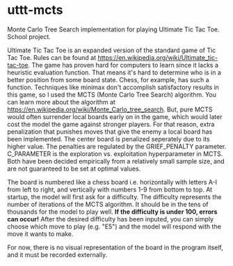# uttt-mcts
Monte Carlo Tree Search implementation for playing Ultimate Tic Tac Toe. School project.

Ultimate Tic Tac Toe is an expanded version of the standard game of Tic Tac Toe. Rules can be found at https://en.wikipedia.org/wiki/Ultimate_tic-tac-toe. The game has proven hard for computers to learn since it lacks a heuristic evaluation function. That means it's hard to determine who is in a better position from some board state. Chess, for example, has such a function. Techniques like minimax don't accomplish satisfactory results in this game, so I used the MCTS (Monte Carlo Tree Search) algorithm. You can learn more about the algorithm at https://en.wikipedia.org/wiki/Monte_Carlo_tree_search. But, pure MCTS would often surrender local boards early on in the game, which would later cost the model the game against stronger players. For that reason, extra penalization that punishes moves that give the enemy a local board has been implemented. The center board is penalized seperately due to its higher value. The penalties are regulated by the GRIEF_PENALTY parameter. C_PARAMETER is the exploration vs. exploitation hyperparameter in MCTS. Both have been decided empirically from a relatively small sample size, and are not guaranteed to be set at optimal values.

The board is numbered like a chess board i.e. horizontally with letters A-I from left to right, and vertically with numbers 1-9 from bottom to top. At startup, the model will first ask for a difficulty. The difficulty represents the number of iterations of the MCTS algorithm. It should be in the tens of thousands for the model to play well. **If the difficulty is under 100, errors can occur!** After the desired difficulty has been inputed, you can simply choose which move to play (e.g. "E5") and the model will respond with the move it wants to make. 

For now, there is no visual representation of the board in the program itself, and it must be recorded externally.
